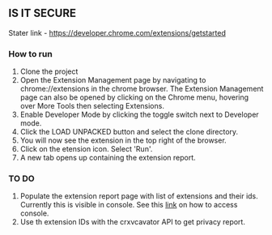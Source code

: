 ## IS IT SECURE

Stater link - https://developer.chrome.com/extensions/getstarted


### How to run

1. Clone the project
2. Open the Extension Management page by navigating to chrome://extensions in the chrome browser. The Extension Management page can also be opened by clicking on the Chrome menu, hovering over More Tools then selecting Extensions.
3. Enable Developer Mode by clicking the toggle switch next to Developer mode.
4. Click the LOAD UNPACKED button and select the clone directory.
5. You will now see the extension in the top right of the browser.
6. Click on the etension icon. Select 'Run'.
7. A new tab opens up containing the extension report.

### TO DO

1. Populate the extension report page with list of extensions and their ids. Currently this is visible in console. See this [link](https://stackoverflow.com/questions/10257301/accessing-console-and-devtools-of-extensions-background-js) on how to access console.
2. Use th extension IDs with the crxvcavator API to get privacy report. 

